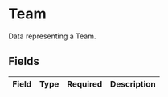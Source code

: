 # Team

Data representing a Team.


## Fields

| Field       | Type        | Required    | Description |
| ----------- | ----------- | ----------- | ----------- |